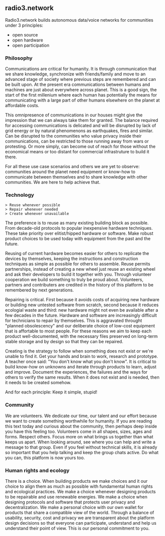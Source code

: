 ## radio3.network

Radio3.network builds autonomous data/voice networks for communities under 3 principles:
+ open source
+ open hardware
+ open participation



### Philosophy

Communications are critical for humanity. It is through communication that we share knowledge, synchronize with friends/family and move to an advanced stage of society where previous steps are remembered and can be built upon. At the present era communications between humans and machines are just about everywhere across planet. This is a good sign, the start of the first millenium where each human has potentially the means for communicating with a large part of other humans elsewhere on the planet at affordable costs.

This omnipresence of communications in our houses might give the impression that we can always take them for granted. The balance required for accessing communications is delicated and will be disrupted by lack of grid energy or by natural phenomenons as earthquakes, fires and similar. Can be disrupted to the communities who value privacy inside their communications, can be restricted to those running away from wars or protesting. Or more simply, can become out of reach for those without the economical means or too distant for commercial infrastruture to build it there.

For all these use case scenarios and others we are yet to observe: communities around the planet need equipment or know-how to communicate between themselves and to share knowledge with other communities. We are here to help achieve that.



### Technology

```
> Reuse whenever possible
> Repair whenever needed
> Create whenever unavailable
```

The preference is to reuse as many existing building block as possible. From decade-old protocols to popular inexpensive hardware techniques. These take priority over elitist/hipped hardware or software. Make robust product choices to be used today with equipment from the past and the future.

Reusing of current hardware becomes easier for others to replicate the devices by themselves, keeping the instructions and construction techniques as simple as possible for others to assemble. Reuse permits partnerships, instead of creating a new wheel just reuse an existing wheel and ask their developers to build it together with you. Through volunteer cooperation we build something to truly be proud about. Volunteers, partners and contributers are credited in the history of this platform to be remembered by next generations.

Repairing is critical. First because it avoids costs of acquiring new hardware or building new untested software from scratch, second because it reduces ecologial waste and third: new hardware might not even be available after a few decades in the future. Hardware and software are increasingly difficult for technicians to repair by themselves. This is aggravated throught "planned obsolescency" and our deliberate choice of low-cost equipment that is affortable to most people. For these reasons we aim to keep each product well-documented, with the necessary files preserved on long-term stable storage and by design so that they can be repaired.

Creating is the strategy to follow when something does not exist or we're unable to find it. Get your hands and brain to work, research and prototype. A teacher once said: "You don't know what you don't know". It is critical to build know-how on unknowns and iterate through products to learn, adjust and improve. Document the experiences, the failures and the ways for others to verify the same results. When it does not exist and is needed, then it needs to be created somehow. 


And for each principle: Keep it simple, stupid!



### Community

We are volunteers. We dedicate our time, our talent and our effort because we want to create something worthwhile for humanity. If you are reading this text today and curious about the community, then perhaps deep inside you have this feeling too. Volunteers come in all shapes, sizes, ages and forms. Respect others. Focus more on what brings us together than what keeps us apart. When looking around, see where you can help and write a message to that group. Even if you feel without technical skills, it is already so important that you help talking and keep the group chats active. Do what you can, this platform is now yours too.



### Human rights and ecology

There is a choice. When building products we make choices and it our choice to align them as much as possible with fundamental human rights and ecological practices. We make a choice whenever designing products to be repairable and use renewable energies. We make a choice when designing protocols and software that protects user privacy and decentralization. We make a personal choice with our own wallet for products that share a compatible view of the world. Through a balance of usability, security, cost and privacy we are transparent about the platform design decisions so that everyone can participate, understand and help us understand their point of view. This is our personal commitment to you.


